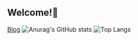 ## Welcome!👋

<!--
**hyeon0520/hyeon0520** is a ✨ _special_ ✨ repository because its `README.md` (this file) appears on your GitHub profile.

Here are some ideas to get you started:

- 🔭 I’m currently working on ...
- 🌱 I’m currently learning ...
- 👯 I’m looking to collaborate on ...
- 🤔 I’m looking for help with ...
- 💬 Ask me about ...
- 📫 How to reach me: ...
- 😄 Pronouns: ...
- ⚡ Fun fact: ...
-->
[Blog](https://blog.naver.com/mfireon)
![Anurag's GitHub stats](https://github-readme-stats.vercel.app/api?username=hyeon0520&show_icons=true&theme=dark)
![Top Langs](https://github-readme-stats.vercel.app/api/top-langs/?username=hyeon0520&layout=compact)
